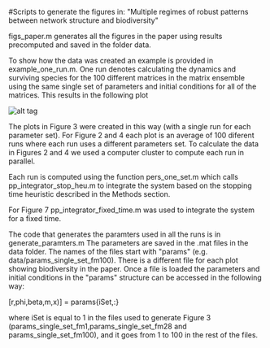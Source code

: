 #Scripts to generate the figures in: "Multiple regimes of robust patterns between network structure and biodiversity"

figs_paper.m generates all the figures in the paper using results precomputed and saved in the folder data.

To show how the data was created an example is provided in example_one_run.m. One run denotes calculating the dynamics and surviving species for  the 100 different matrices in the  matrix ensemble using the same single set of parameters and initial conditions for all of the matrices. This results in the following plot

![alt tag](https://github.com/lfjover/networks_params/blob/master/bio_one_set.png)

The plots in Figure 3 were created in this way (with a single run for each parameter set). For Figure 2 and 4 each plot is an average of 100 diferent runs where each run uses a different parameters set. To calculate the data in Figures 2 and 4 we used a computer cluster to compute each run in parallel.

Each run is computed using the function pers_one_set.m  which calls pp_integrator_stop_heu.m to integrate  the system based on the stopping time heuristic described in the Methods section.

For Figure 7 pp_integrator_fixed_time.m was used to integrate the system for a fixed time.

The code that generates the paramters used in all the runs is in generate_paramters.m
The parameters are saved in the .mat files in the data folder. The names of the files start with "params" (e.g. data/params_single_set_fm100). There is a different file for each plot showing biodiversity in the paper. Once a file is loaded the parameters and initial conditions in the "params" structure can be accessed in the following way:

[r,phi,beta,m,x)] = params{iSet,:}

where iSet is equal to 1 in the files used to generate Figure 3 (params_single_set_fm1,params_single_set_fm28 and params_single_set_fm100),  and it goes from 1 to 100 in the rest of the files.